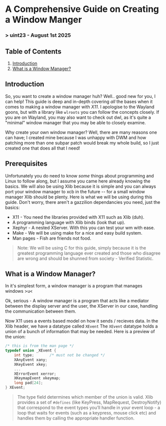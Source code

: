# A Comprehensive Guide on Creating a Window Manger
### > uint23 - August 1st 2025

## Table of Contents
1. [Introduction](#introduction)
2. [What is a Window Manager?](#what-is-a-window-manager?)

## Introduction
So, you want to create a window manager huh? Well.. good new for you, I can help! This guide is deep and in-depth
covering _all_ the bases when it comes to making a window manager with *X11*. I apologise to the Wayland goons, but
with a library like `wlroots` you can follow the concepts closely. If you are on Wayland, you may also want to check out
dwl, as it's quite a "minimal" window manager that you may be able to closely examine.

Why create your own window manager? Well, there are many reasons one can have; I created mine because I was unhappy with
DWM and how patching more than one subpar patch would break my whole build, so I just created one that does all that I need!

## Prerequisites
Unfortunately you do need to know _some_ things about programming and Linux to follow along, but I assume you came here
already knowing the basics. We will also be using Xlib because it is simple and you can always port your
window manager to xcb in the future -- for a small window manager Xlib should be plenty. Here is what we will be using
during this guide. Don't worry, there aren't a gazzilion dependancies you need, just the basics:

* X11 - You need the libraries provided with X11 such as Xlib (duh).
* A programming language with Xlib binds (look that up).
* Xephyr - A nested XServer. With this you can test your wm with ease.
* Make - We will be using make for a nice and easy build system.
* Man pages - Fish are friends not food.

> Note: We will be using C for this guide, simply because it is the greatest programming language ever created and those
> who disagree are wrong and should be shunned from society - Verified Statistic.

## What is a Window Manager?
In it's simplest form, a window manager is a program that manages windows >u<

Ok, serious - A window manager is a program that acts like a mediator between the display server and the user, the
XServer in our case, handling the communication between them.

Now X11 uses a events based model on how it sends / recieves data. In the Xlib header, we have a datatype called `XEvent`
The `XEvent` datatype holds a union of a bunch of information that may be needed. Here is a preview of the union:

```c
/* this is from the man page */
typedef union _XEvent {
    int type;       /* must not be changed */
    XAnyEvent xany;
    XKeyEvent xkey;
    ...
    XErrorEvent xerror;
    XKeymapEvent xkeymap;
    long pad[24];
} XEvent;
```

> The type field determines which member of the union is valid. Xlib provides a set of `#defines` (like KeyPress,
> MapRequest, DestroyNotify) that correspond to the event types you’ll handle in your event loop - a loop that waits for
> events (such as a keypress, mouse click etc) and handles them by calling the appropriate handler function.


